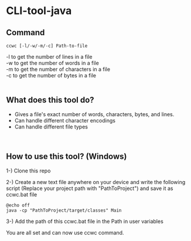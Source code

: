 # CLI-tool-java




## Command

```
ccwc [-l/-w/-m/-c] Path-to-file
```
-l   to get the number of lines in a file
<br>
-w   to get the number of words in a file
<br>
-m   to get the number of characters in a file
<br>
-c   to get the number of bytes in a file
<br>
<br>

## What does this tool do?
- Gives a file's exact number of words, characters, bytes, and lines. 
- Can handle different character encodings
- Can handle different file types
<br>

## How to use this tool? (Windows)

1-) Clone this repo

2-) Create a new text file anywhere on your device and write the following script (Replace your project path with "PathToProject") and save it as ccwc.bat file

```
@echo off
java -cp "PathToProject/target/classes" Main
```

3-) Add the path of this ccwc.bat file in the Path in user variables
  
You are all set and can now use ccwc command.
